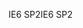 <span data-ttu-id="a2d38-101">IE6 SP2</span><span class="sxs-lookup"><span data-stu-id="a2d38-101">IE6 SP2</span></span>